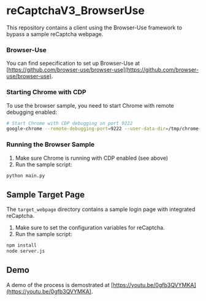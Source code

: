 # reCaptchaV3_BrowserUse

This repository contains a client using the Browser-Use framework to bypass a sample reCaptcha webpage.

### Browser-Use
You can find sepecification to set up Browser-Use at [https://github.com/browser-use/browser-use](https://github.com/browser-use/browser-use).

### Starting Chrome with CDP

To use the browser sample, you need to start Chrome with remote debugging enabled:

```bash
# Start Chrome with CDP debugging on port 9222
google-chrome --remote-debugging-port=9222 --user-data-dir=/tmp/chrome-debug
```

### Running the Browser Sample

1. Make sure Chrome is running with CDP enabled (see above)
2. Run the sample script:
```bash
python main.py
```

## Sample Target Page

The `target_webpage` directory contains a sample login page with integrated reCaptcha.

1. Make sure to set the configuration variables for reCaptcha.
2. Run the sample script:
```bash
npm install
node server.js
```

## Demo
A demo of the process is demostrated at [https://youtu.be/0gfb3QVYMKA](https://youtu.be/0gfb3QVYMKA).
